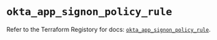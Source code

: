 # `okta_app_signon_policy_rule`

Refer to the Terraform Registory for docs: [`okta_app_signon_policy_rule`](https://www.terraform.io/docs/providers/okta/r/app_signon_policy_rule).
